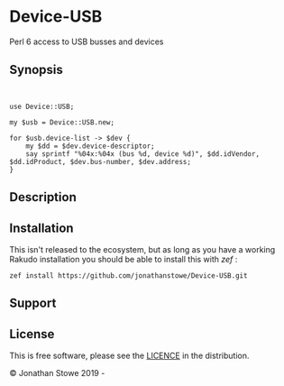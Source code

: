 # Device-USB

Perl 6 access to USB busses and devices

## Synopsis

```perl6


use Device::USB;

my $usb = Device::USB.new;

for $usb.device-list -> $dev {
    my $dd = $dev.device-descriptor;
    say sprintf "%04x:%04x (bus %d, device %d)", $dd.idVendor, $dd.idProduct, $dev.bus-number, $dev.address;
}

```

## Description

## Installation

This isn't released to the ecosystem, but as long as you have a working Rakudo installation you should be able to install this with *zef* :

    zef install https://github.com/jonathanstowe/Device-USB.git


## Support


## License

This is free software, please see the [LICENCE](LICENCE) in the distribution.

© Jonathan Stowe 2019 - 
